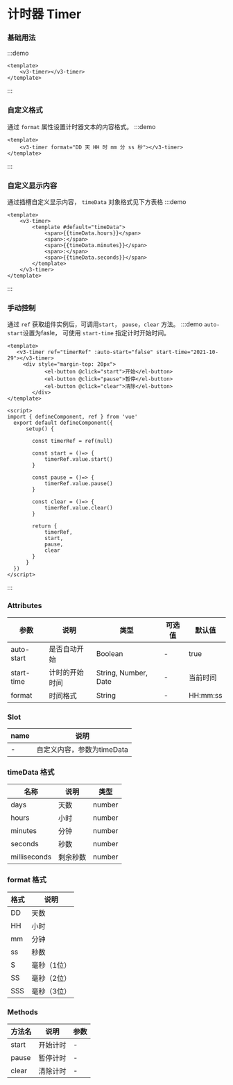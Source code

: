# 计时器 Timer

### 基础用法
:::demo
```vue
<template>
    <v3-timer></v3-timer>
</template>
```
:::


### 自定义格式
通过 `format` 属性设置计时器文本的内容格式。
:::demo
```vue
<template>
    <v3-timer format="DD 天 HH 时 mm 分 ss 秒"></v3-timer>
</template>
```
:::

### 自定义显示内容
通过插槽自定义显示内容， `timeData` 对象格式见下方表格
:::demo
```vue
<template>
    <v3-timer>
        <template #default="timeData">
            <span>{{timeData.hours}}</span>
            <span>:</span>
            <span>{{timeData.minutes}}</span>
            <span>:</span>
            <span>{{timeData.seconds}}</span>
        </template>
    </v3-timer>
</template>
```
:::



### 手动控制
通过 `ref` 获取组件实例后，可调用`start`， `pause`，`clear` 方法。
:::demo `auto-start`设置为fasle， 可使用 `start-time` 指定计时开始时间。
```vue
<template>
   <v3-timer ref="timerRef" :auto-start="false" start-time="2021-10-29"></v3-timer>
     <div style="margin-top: 20px">
            <el-button @click="start">开始</el-button>
            <el-button @click="pause">暂停</el-button>
            <el-button @click="clear">清除</el-button>
        </div>
</template>

<script>
import { defineComponent, ref } from 'vue'
  export default defineComponent({
      setup() {
        
        const timerRef = ref(null)

        const start = ()=> {
            timerRef.value.start()
        }

        const pause = ()=> {
            timerRef.value.pause()
        }

        const clear = ()=> {
            timerRef.value.clear()
        }

        return {
            timerRef,
            start,
            pause,
            clear
        }
      }
  })
</script>
```
:::


### Attributes
|参数|说明|类型|可选值|默认值|
|---|---|---|---|---|
|auto-start|是否自动开始|Boolean|-|true|
|start-time|计时的开始时间|String, Number, Date|-|当前时间|
|format|时间格式|String|-|HH:mm:ss|


### Slot
|name|说明|
|---|---|
|-|自定义内容，参数为timeData|


### timeData 格式
|名称|说明|类型|
|---|---|---|
|days|天数|number|
|hours|小时|number|
|minutes|分钟|number|
|seconds|秒数|number|
|milliseconds|剩余秒数|number|

### format 格式
|格式|说明|
|---|---|
|DD|天数|
|HH|小时|
|mm|分钟|
|ss|秒数|
|S|毫秒（1位）|
|SS|毫秒（2位）|
|SSS|毫秒（3位）|


### Methods
|方法名|说明|参数|
|---|---|---|
|start|开始计时|-|
|pause|暂停计时|-|
|clear|清除计时|-|